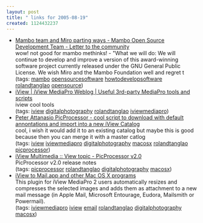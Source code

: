 ```yaml
---
layout: post
title: " links for 2005-08-19"
created: 1124432237
---
```

<ul class="delicious">
	<li>
		<div class="delicious-link"><a href="http://forum.mamboserver.com/showthread.php?t=57645">Mambo team and Miro parting ways - Mambo Open Source Development Team - Letter to the community</a></div>
		<div class="delicious-extended">wow! not good for mambo methinks! - "What we will do: We will continue to develop and improve a version of this award-winning software project currently released under the GNU General Public License. We wish Miro and the Mambo Foundation well and regret t</div>
		<div class="delicious-tags">(tags: <a href="http://del.icio.us/rtanglao/mambo">mambo</a> <a href="http://del.icio.us/rtanglao/opensourcesoftware">opensourcesoftware</a> <a href="http://del.icio.us/rtanglao/howtodevelopsoftware">howtodevelopsoftware</a> <a href="http://del.icio.us/rtanglao/rolandtanglao">rolandtanglao</a> <a href="http://del.icio.us/rtanglao/opensource">opensource</a>)</div>
	</li>
	<li>
		<div class="delicious-link"><a href="http://www.iview-multimedia.com/blog/weblog.php?id=P164">iView | iView MediaPro Weblog | Useful 3rd-party MediaPro tools and scripts</a></div>
		<div class="delicious-extended">iview cool tools</div>
		<div class="delicious-tags">(tags: <a href="http://del.icio.us/rtanglao/iview">iview</a> <a href="http://del.icio.us/rtanglao/digitalphotography">digitalphotography</a> <a href="http://del.icio.us/rtanglao/rolandtanglao">rolandtanglao</a> <a href="http://del.icio.us/rtanglao/iviewmediapro">iviewmediapro</a>)</div>
	</li>
	<li>
		<div class="delicious-link"><a href="http://www.paaphotography.biz/?14">Peter Attanasio PicProcessor - cool script to download with default annontations and import into a new iView  Catalog</a></div>
		<div class="delicious-extended">cool, i wish it would add it to an existing catalog but maybe this is good because then you can merge it with a master catlog</div>
		<div class="delicious-tags">(tags: <a href="http://del.icio.us/rtanglao/iview">iview</a> <a href="http://del.icio.us/rtanglao/iviewmediapro">iviewmediapro</a> <a href="http://del.icio.us/rtanglao/digitalphotography">digitalphotography</a> <a href="http://del.icio.us/rtanglao/macosx">macosx</a> <a href="http://del.icio.us/rtanglao/rolandtanglao">rolandtanglao</a> <a href="http://del.icio.us/rtanglao/picprocessor">picprocessor</a>)</div>
	</li>
	<li>
		<div class="delicious-link"><a href="http://www.iviewmultimedia.com/forum/viewtopic.php?t=1028&highlight=picprocessor">iView Multimedia :: View topic - PicProcessor v2.0</a></div>
		<div class="delicious-extended">PicProcessor v2.0 release notes</div>
		<div class="delicious-tags">(tags: <a href="http://del.icio.us/rtanglao/picprocessor">picprocessor</a> <a href="http://del.icio.us/rtanglao/rolandtanglao">rolandtanglao</a> <a href="http://del.icio.us/rtanglao/digitalphotography">digitalphotography</a> <a href="http://del.icio.us/rtanglao/macosx">macosx</a>)</div>
	</li>
	<li>
		<div class="delicious-link"><a href="http://www.infofilm.nl/download-freeware-shareware/">iView to Mail.app and other Mac OS X programs</a></div>
		<div class="delicious-extended">This plugin for iView MediaPro 2 users automatically resizes and compresses the selected images and adds them as attachment to a new mail message (in Apple Mail, Microsoft Entourage, Eudora, Mailsmith or Powermail).</div>
		<div class="delicious-tags">(tags: <a href="http://del.icio.us/rtanglao/iviewmediapro">iviewmediapro</a> <a href="http://del.icio.us/rtanglao/iview">iview</a> <a href="http://del.icio.us/rtanglao/email">email</a> <a href="http://del.icio.us/rtanglao/rolandtanglao">rolandtanglao</a> <a href="http://del.icio.us/rtanglao/digitalphotography">digitalphotography</a> <a href="http://del.icio.us/rtanglao/macosx">macosx</a>)</div>
	</li>
</ul>


